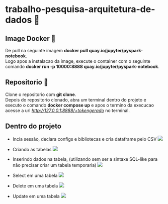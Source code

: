 # trabalho-pesquisa-arquitetura-de-dados :space_invader:

## Image Docker :whale:

De pull na seguinte imagem <b>docker pull quay.io/jupyter/pyspark-notebook</b>.
<br>
Logo apos a instalacao da image, execute o container com o seguinte comando <b>docker run -p 10000:8888 quay.io/jupyter/pyspark-notebook</b>.

## Repositorio :robot:

Clone o repositorio com <b>git clone</b>.
<br>
Depois do repositorio clonado, abra um terminal dentro do projeto e executo o comando <b>docker compose up</b> e apos o termino da execucao acesse a url <em>http://127.0.0.1:8888/+tokengerado</em> no terminal.

## Dentro do projeto

- Incia sessão, declara configs e bibliotecas e cria dataframe pelo CSV
  <img src=".github/IMG_1.jpg">

- Criando as tabelas
  <img src=".github/IMG_2.jpg">

- Inserindo dados na tabela, (utilizando sem ser a sintaxe SQL-like para não precisar criar um tabela temporaria)
  <img src=".github/IMG_3.jpg">

- Select em uma tabela
  <img src=".github/IMG_4.jpg">

- Delete em uma tabela
  <img src=".github/IMG_5.jpg">

- Update em uma tabela
  <img src=".github/IMG_6.jpg">
